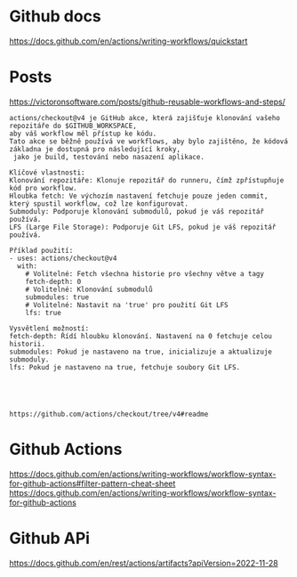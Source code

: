 # Github docs 
https://docs.github.com/en/actions/writing-workflows/quickstart

# Posts
https://victoronsoftware.com/posts/github-reusable-workflows-and-steps/



````
actions/checkout@v4 je GitHub akce, která zajišťuje klonování vašeho repozitáře do $GITHUB_WORKSPACE, 
aby váš workflow měl přístup ke kódu. 
Tato akce se běžně používá ve workflows, aby bylo zajištěno, že kódová základna je dostupná pro následující kroky,
 jako je build, testování nebo nasazení aplikace.
 
Klíčové vlastnosti:
Klonování repozitáře: Klonuje repozitář do runneru, čímž zpřístupňuje kód pro workflow.
Hloubka fetch: Ve výchozím nastavení fetchuje pouze jeden commit, který spustil workflow, což lze konfigurovat.
Submoduly: Podporuje klonování submodulů, pokud je váš repozitář používá.
LFS (Large File Storage): Podporuje Git LFS, pokud je váš repozitář používá.

Příklad použití:
- uses: actions/checkout@v4
  with:
    # Volitelné: Fetch všechna historie pro všechny větve a tagy
    fetch-depth: 0
    # Volitelné: Klonování submodulů
    submodules: true
    # Volitelné: Nastavit na 'true' pro použití Git LFS
    lfs: true
    
Vysvětlení možností:
fetch-depth: Řídí hloubku klonování. Nastavení na 0 fetchuje celou historii.
submodules: Pokud je nastaveno na true, inicializuje a aktualizuje submoduly.
lfs: Pokud je nastaveno na true, fetchuje soubory Git LFS.





https://github.com/actions/checkout/tree/v4#readme

````

# Github Actions 
https://docs.github.com/en/actions/writing-workflows/workflow-syntax-for-github-actions#filter-pattern-cheat-sheet
https://docs.github.com/en/actions/writing-workflows/workflow-syntax-for-github-actions

# Github APi
https://docs.github.com/en/rest/actions/artifacts?apiVersion=2022-11-28


